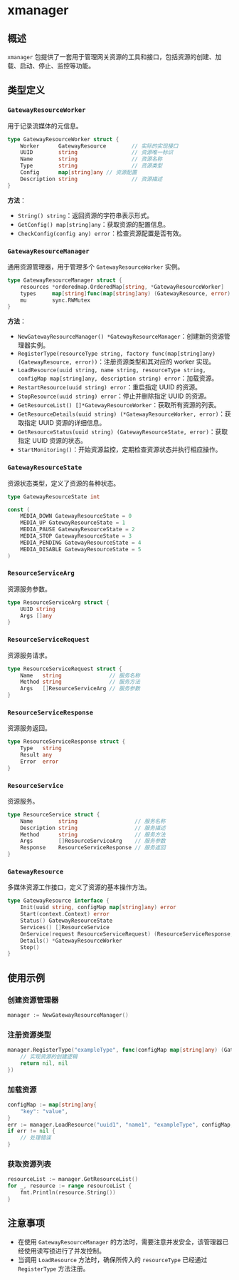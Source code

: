 <!--
 Copyright (C) 2025 wwhai

 This program is free software: you can redistribute it and/or modify
 it under the terms of the GNU Affero General Public License as
 published by the Free Software Foundation, either version 3 of the
 License, or (at your option) any later version.

 This program is distributed in the hope that it will be useful,
 but WITHOUT ANY WARRANTY; without even the implied warranty of
 MERCHANTABILITY or FITNESS FOR A PARTICULAR PURPOSE.  See the
 GNU Affero General Public License for more details.

 You should have received a copy of the GNU Affero General Public License
 along with this program.  If not, see <https://www.gnu.org/licenses/>.
-->

# xmanager

## 概述
`xmanager` 包提供了一套用于管理网关资源的工具和接口，包括资源的创建、加载、启动、停止、监控等功能。

## 类型定义

### `GatewayResourceWorker`
用于记录流媒体的元信息。

```go
type GatewayResourceWorker struct {
    Worker      GatewayResource        // 实际的实现接口
    UUID        string                 // 资源唯一标识
    Name        string                 // 资源名称
    Type        string                 // 资源类型
    Config      map[string]any // 资源配置
    Description string                 // 资源描述
}
```

**方法**：
- `String() string`：返回资源的字符串表示形式。
- `GetConfig() map[string]any`：获取资源的配置信息。
- `CheckConfig(config any) error`：检查资源配置是否有效。

### `GatewayResourceManager`
通用资源管理器，用于管理多个 `GatewayResourceWorker` 实例。

```go
type GatewayResourceManager struct {
    resources *orderedmap.OrderedMap[string, *GatewayResourceWorker]
    types     map[string]func(map[string]any) (GatewayResource, error)
    mu        sync.RWMutex
}
```

**方法**：
- `NewGatewayResourceManager() *GatewayResourceManager`：创建新的资源管理器实例。
- `RegisterType(resourceType string, factory func(map[string]any) (GatewayResource, error))`：注册资源类型和其对应的 worker 实现。
- `LoadResource(uuid string, name string, resourceType string, configMap map[string]any, description string) error`：加载资源。
- `RestartResource(uuid string) error`：重启指定 UUID 的资源。
- `StopResource(uuid string) error`：停止并删除指定 UUID 的资源。
- `GetResourceList() []*GatewayResourceWorker`：获取所有资源的列表。
- `GetResourceDetails(uuid string) (*GatewayResourceWorker, error)`：获取指定 UUID 资源的详细信息。
- `GetResourceStatus(uuid string) (GatewayResourceState, error)`：获取指定 UUID 资源的状态。
- `StartMonitoring()`：开始资源监控，定期检查资源状态并执行相应操作。

### `GatewayResourceState`
资源状态类型，定义了资源的各种状态。

```go
type GatewayResourceState int

const (
    MEDIA_DOWN GatewayResourceState = 0
    MEDIA_UP GatewayResourceState = 1
    MEDIA_PAUSE GatewayResourceState = 2
    MEDIA_STOP GatewayResourceState = 3
    MEDIA_PENDING GatewayResourceState = 4
    MEDIA_DISABLE GatewayResourceState = 5
)
```

### `ResourceServiceArg`
资源服务参数。

```go
type ResourceServiceArg struct {
    UUID string
    Args []any
}
```

### `ResourceServiceRequest`
资源服务请求。

```go
type ResourceServiceRequest struct {
    Name   string               // 服务名称
    Method string               // 服务方法
    Args   []ResourceServiceArg // 服务参数
}
```

### `ResourceServiceResponse`
资源服务返回。

```go
type ResourceServiceResponse struct {
    Type   string
    Result any
    Error  error
}
```

### `ResourceService`
资源服务。

```go
type ResourceService struct {
    Name        string                  // 服务名称
    Description string                  // 服务描述
    Method      string                  // 服务方法
    Args        []ResourceServiceArg    // 服务参数
    Response    ResourceServiceResponse // 服务返回
}
```

### `GatewayResource`
多媒体资源工作接口，定义了资源的基本操作方法。

```go
type GatewayResource interface {
    Init(uuid string, configMap map[string]any) error
    Start(context.Context) error
    Status() GatewayResourceState
    Services() []ResourceService
    OnService(request ResourceServiceRequest) (ResourceServiceResponse, error)
    Details() *GatewayResourceWorker
    Stop()
}
```

## 使用示例

### 创建资源管理器
```go
manager := NewGatewayResourceManager()
```

### 注册资源类型
```go
manager.RegisterType("exampleType", func(configMap map[string]any) (GatewayResource, error) {
    // 实现资源的创建逻辑
    return nil, nil
})
```

### 加载资源
```go
configMap := map[string]any{
    "key": "value",
}
err := manager.LoadResource("uuid1", "name1", "exampleType", configMap, "description1")
if err != nil {
    // 处理错误
}
```

### 获取资源列表
```go
resourceList := manager.GetResourceList()
for _, resource := range resourceList {
    fmt.Println(resource.String())
}
```

## 注意事项
- 在使用 `GatewayResourceManager` 的方法时，需要注意并发安全，该管理器已经使用读写锁进行了并发控制。
- 当调用 `LoadResource` 方法时，确保所传入的 `resourceType` 已经通过 `RegisterType` 方法注册。
